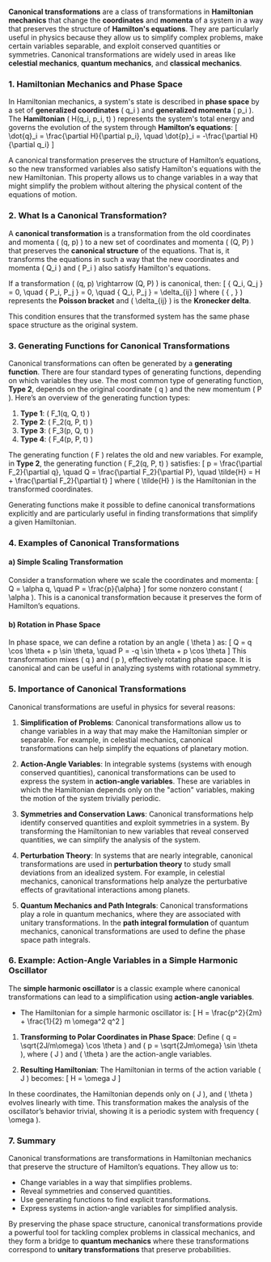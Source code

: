 **Canonical transformations** are a class of transformations in **Hamiltonian mechanics** that change the **coordinates** and **momenta** of a system in a way that preserves the structure of **Hamilton's equations**. They are particularly useful in physics because they allow us to simplify complex problems, make certain variables separable, and exploit conserved quantities or symmetries. Canonical transformations are widely used in areas like **celestial mechanics**, **quantum mechanics**, and **classical mechanics**.

### 1. Hamiltonian Mechanics and Phase Space
In Hamiltonian mechanics, a system's state is described in **phase space** by a set of **generalized coordinates** \( q_i \) and **generalized momenta** \( p_i \). The **Hamiltonian** \( H(q_i, p_i, t) \) represents the system's total energy and governs the evolution of the system through **Hamilton’s equations**:
\[
\dot{q}_i = \frac{\partial H}{\partial p_i}, \quad \dot{p}_i = -\frac{\partial H}{\partial q_i}
\]

A canonical transformation preserves the structure of Hamilton’s equations, so the new transformed variables also satisfy Hamilton's equations with the new Hamiltonian. This property allows us to change variables in a way that might simplify the problem without altering the physical content of the equations of motion.

### 2. What Is a Canonical Transformation?
A **canonical transformation** is a transformation from the old coordinates and momenta \( (q, p) \) to a new set of coordinates and momenta \( (Q, P) \) that preserves the **canonical structure** of the equations. That is, it transforms the equations in such a way that the new coordinates and momenta \( Q_i \) and \( P_i \) also satisfy Hamilton's equations.

If a transformation \( (q, p) \rightarrow (Q, P) \) is canonical, then:
\[
\{ Q_i, Q_j \} = 0, \quad \{ P_i, P_j \} = 0, \quad \{ Q_i, P_j \} = \delta_{ij}
\]
where \( \{ , \} \) represents the **Poisson bracket** and \( \delta_{ij} \) is the **Kronecker delta**.

This condition ensures that the transformed system has the same phase space structure as the original system.

### 3. Generating Functions for Canonical Transformations
Canonical transformations can often be generated by a **generating function**. There are four standard types of generating functions, depending on which variables they use. The most common type of generating function, **Type 2**, depends on the original coordinate \( q \) and the new momentum \( P \). Here’s an overview of the generating function types:

1. **Type 1**: \( F_1(q, Q, t) \)
2. **Type 2**: \( F_2(q, P, t) \)
3. **Type 3**: \( F_3(p, Q, t) \)
4. **Type 4**: \( F_4(p, P, t) \)

The generating function \( F \) relates the old and new variables. For example, in **Type 2**, the generating function \( F_2(q, P, t) \) satisfies:
\[
p = \frac{\partial F_2}{\partial q}, \quad Q = \frac{\partial F_2}{\partial P}, \quad \tilde{H} = H + \frac{\partial F_2}{\partial t}
\]
where \( \tilde{H} \) is the Hamiltonian in the transformed coordinates.

Generating functions make it possible to define canonical transformations explicitly and are particularly useful in finding transformations that simplify a given Hamiltonian.

### 4. Examples of Canonical Transformations

#### a) Simple Scaling Transformation
Consider a transformation where we scale the coordinates and momenta:
\[
Q = \alpha q, \quad P = \frac{p}{\alpha}
\]
for some nonzero constant \( \alpha \). This is a canonical transformation because it preserves the form of Hamilton’s equations.

#### b) Rotation in Phase Space
In phase space, we can define a rotation by an angle \( \theta \) as:
\[
Q = q \cos \theta + p \sin \theta, \quad P = -q \sin \theta + p \cos \theta
\]
This transformation mixes \( q \) and \( p \), effectively rotating phase space. It is canonical and can be useful in analyzing systems with rotational symmetry.

### 5. Importance of Canonical Transformations

Canonical transformations are useful in physics for several reasons:

1. **Simplification of Problems**: Canonical transformations allow us to change variables in a way that may make the Hamiltonian simpler or separable. For example, in celestial mechanics, canonical transformations can help simplify the equations of planetary motion.

2. **Action-Angle Variables**: In integrable systems (systems with enough conserved quantities), canonical transformations can be used to express the system in **action-angle variables**. These are variables in which the Hamiltonian depends only on the "action" variables, making the motion of the system trivially periodic.

3. **Symmetries and Conservation Laws**: Canonical transformations help identify conserved quantities and exploit symmetries in a system. By transforming the Hamiltonian to new variables that reveal conserved quantities, we can simplify the analysis of the system.

4. **Perturbation Theory**: In systems that are nearly integrable, canonical transformations are used in **perturbation theory** to study small deviations from an idealized system. For example, in celestial mechanics, canonical transformations help analyze the perturbative effects of gravitational interactions among planets.

5. **Quantum Mechanics and Path Integrals**: Canonical transformations play a role in quantum mechanics, where they are associated with unitary transformations. In the **path integral formulation** of quantum mechanics, canonical transformations are used to define the phase space path integrals.

### 6. Example: Action-Angle Variables in a Simple Harmonic Oscillator

The **simple harmonic oscillator** is a classic example where canonical transformations can lead to a simplification using **action-angle variables**.

- The Hamiltonian for a simple harmonic oscillator is:
  \[
  H = \frac{p^2}{2m} + \frac{1}{2} m \omega^2 q^2
  \]

1. **Transforming to Polar Coordinates in Phase Space**: Define \( q = \sqrt{2J/m\omega} \cos \theta \) and \( p = \sqrt{2Jm\omega} \sin \theta \), where \( J \) and \( \theta \) are the action-angle variables.
   
2. **Resulting Hamiltonian**: The Hamiltonian in terms of the action variable \( J \) becomes:
   \[
   H = \omega J
   \]

In these coordinates, the Hamiltonian depends only on \( J \), and \( \theta \) evolves linearly with time. This transformation makes the analysis of the oscillator’s behavior trivial, showing it is a periodic system with frequency \( \omega \).

### 7. Summary

Canonical transformations are transformations in Hamiltonian mechanics that preserve the structure of Hamilton’s equations. They allow us to:

- Change variables in a way that simplifies problems.
- Reveal symmetries and conserved quantities.
- Use generating functions to find explicit transformations.
- Express systems in action-angle variables for simplified analysis.

By preserving the phase space structure, canonical transformations provide a powerful tool for tackling complex problems in classical mechanics, and they form a bridge to **quantum mechanics** where these transformations correspond to **unitary transformations** that preserve probabilities.

